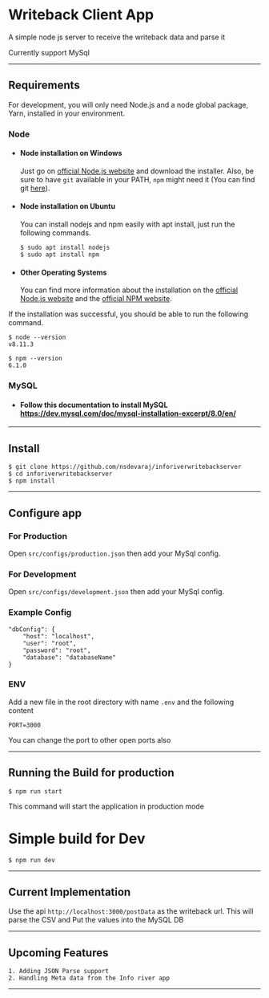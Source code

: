 # Writeback Client App

A simple node js server to receive the writeback data and parse it

Currently support MySql

---
## Requirements

For development, you will only need Node.js and a node global package, Yarn, installed in your environment.

### Node
- #### Node installation on Windows

  Just go on [official Node.js website](https://nodejs.org/) and download the installer.
Also, be sure to have `git` available in your PATH, `npm` might need it (You can find git [here](https://git-scm.com/)).

- #### Node installation on Ubuntu

  You can install nodejs and npm easily with apt install, just run the following commands.

      $ sudo apt install nodejs
      $ sudo apt install npm

- #### Other Operating Systems
  You can find more information about the installation on the [official Node.js website](https://nodejs.org/) and the [official NPM website](https://npmjs.org/).

If the installation was successful, you should be able to run the following command.

    $ node --version
    v8.11.3

    $ npm --version
    6.1.0

### MySQL
- #### Follow this documentation to install MySQL https://dev.mysql.com/doc/mysql-installation-excerpt/8.0/en/
---

## Install

    $ git clone https://github.com/nsdevaraj/inforiverwritebackserver
    $ cd inforiverwritebackserver
    $ npm install

---
## Configure app

### For Production
Open `src/configs/production.json` then add your MySql config.
### For Development
Open `src/configs/development.json` then add your MySql config.

### Example Config
```
"dbConfig": {
    "host": "localhost",
    "user": "root",
    "password": "root",
    "database": "databaseName"
}
```

### ENV
Add a new file in the root directory with name `.env` and the following content 

```
PORT=3000
```
You can change the port to other open ports also

---
## Running the Build for production

    $ npm run start
This command will start the application in production mode

# Simple build for Dev

    $ npm run dev
---
## Current Implementation

Use the api `http://localhost:3000/postData` as the writeback url. This will parse the CSV and Put the values into the MySQL DB

---
## Upcoming Features
    1. Adding JSON Parse support
    2. Handling Meta data from the Info river app

---